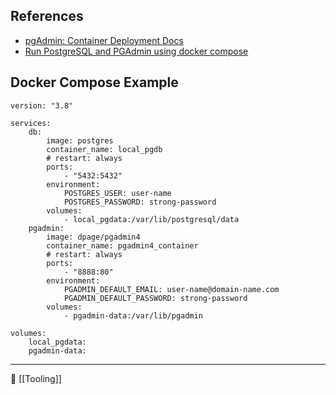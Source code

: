 ## References
- [pgAdmin: Container Deployment Docs](https://www.pgadmin.org/docs/pgadmin4/latest/container_deployment.html#container-deployment)
- [Run PostgreSQL and PGAdmin using docker compose](https://medium.com/@vishal.sharma./run-postgresql-and-pgadmin-using-docker-compose-34120618bcf9)

## Docker Compose Example

```
version: "3.8"  

services:  
	db:  
		image: postgres  
		container_name: local_pgdb  
		# restart: always  
		ports:  
			- "5432:5432"  
		environment:  
			POSTGRES_USER: user-name  
			POSTGRES_PASSWORD: strong-password  
		volumes:  
			- local_pgdata:/var/lib/postgresql/data  
	pgadmin:  
		image: dpage/pgadmin4  
		container_name: pgadmin4_container  
		# restart: always  
		ports:  
			- "8888:80"  
		environment:  
			PGADMIN_DEFAULT_EMAIL: user-name@domain-name.com  
			PGADMIN_DEFAULT_PASSWORD: strong-password  
		volumes:  
			- pgadmin-data:/var/lib/pgadmin  
  
volumes:  
	local_pgdata:  
	pgadmin-data:
```


----
📂 [[Tooling]]